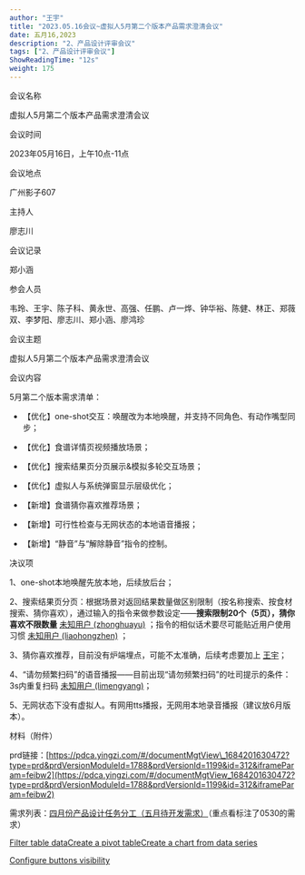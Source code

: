 ```yaml
---
author: "王宇"
title: "2023.05.16会议~虚拟人5月第二个版本产品需求澄清会议"
date: 五月16,2023
description: "2、产品设计评审会议"
tags: ["2、产品设计评审会议"]
ShowReadingTime: "12s"
weight: 175
---
```

会议名称

虚拟人5月第二个版本产品需求澄清会议

会议时间

2023年05月16日，上午10点-11点

会议地点

广州影子607

主持人

廖志川

会议记录

郑小涵

参会人员

韦玲、王宇、陈子科、黄永世、高强、任鹏、卢一烨、钟华裕、陈健、林正、郑薇双、李梦阳、廖志川、郑小涵、廖鸿珍

会议主题

虚拟人5月第二个版本产品需求澄清会议

会议内容

5月第二个版本需求清单：

*   【优化】one-shot交互：唤醒改为本地唤醒，并支持不同角色、有动作嘴型同步；
    
*   【优化】食谱详情页视频播放场景；
    
*   【优化】搜索结果页分页展示&模拟多轮交互场景；
    
*   【优化】虚拟人与系统弹窗显示层级优化；
    
*   【新增】食谱猜你喜欢推荐场景；
    
*   【新增】可行性检查与无网状态的本地语音播报；
    
*   【新增】“静音”与“解除静音”指令的控制。
    

决议项

1、one-shot本地唤醒先放本地，后续放后台；

2、搜索结果页分页：根据场景对返回结果数量做区别限制（按名称搜索、按食材搜索、猜你喜欢），通过输入的指令来做参数设定——**搜索限制20个（5页），猜你喜欢不限数量** [未知用户 (zhonghuayu)](/display/~zhonghuayu) ；指令的相似话术要尽可能贴近用户使用习惯 [未知用户 (liaohongzhen)](/display/~liaohongzhen) ；

3、猜你喜欢推荐，目前没有炉端埋点，可能不太准确，后续考虑要加上 [王宇](/display/~wangyu)；

4、“请勿频繁扫码”的语音播报——目前出现“请勿频繁扫码”的吐司提示的条件：3s内重复扫码 [未知用户 (limengyang)](/display/~limengyang)；

5、无网状态下没有虚拟人。有网用tts播报，无网用本地录音播报（建议放6月版本）。

材料（附件）

prd链接：[https://pdca.yingzi.com/#/documentMgtView\_1684201630472?type=prd&prdVersionModuleId=1788&prdVersionId=1199&id=312&iframeParam=feibw2](https://pdca.yingzi.com/#/documentMgtView_1684201630472?type=prd&prdVersionModuleId=1788&prdVersionId=1199&id=312&iframeParam=feibw2)

需求列表：[四月份产品设计任务分工（五月待开发需求）](/pages/viewpage.action?pageId=97908076)（重点看标注了0530的需求）

[Filter table data]()[Create a pivot table](#)[Create a chart from data series](#)

[Configure buttons visibility](/users/tfac-settings.action)